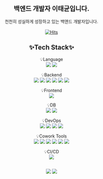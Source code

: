 <div align = "center">

  ## 백엔드 개발자 이태균입니다.
  천천히 성실하게 성장하고 있는 백앤드 개발자입니다.
  <br>
  <br>
  [![Hits](https://hits.seeyoufarm.com/api/count/incr/badge.svg?url=https%3A%2F%2Fgithub.com%2Ftaegyun%2Fhit-counter&count_bg=%2300DAFF&title_bg=%2326282B&icon=apachemaven.svg&icon_color=%23FFFFFF&title=hits&edge_flat=false)](https://hits.seeyoufarm.com)
</div>

<h2 align="center">
    ✨Tech Stack✨
</h2>
<p align="center" display="inline-block">
    💡Language
    <br>
      <img src="https://img.shields.io/badge/JAVA-007396?style=for-the-badge&logo=oracle&logoColor=white">
      <img src="https://img.shields.io/badge/JavaScript-F7DF1E?style=for-the-badge&logo=javascript&logoColor=black">
</p>
<p align="center" display="inline-block">
    💡Backend
    <br>
    <img src="https://img.shields.io/badge/Spring-6DB33F?style=for-the-badge&logo=spring&logoColor=white">
    <img src="https://img.shields.io/badge/Spring_Boot-6DB33F?style=for-the-badge&logo=springboot&logoColor=white">
    <img src="https://img.shields.io/badge/Spring_JPA-6DB33F?style=for-the-badge&logo=spring&logoColor=white">
    <img src="https://img.shields.io/badge/Querydsl-0769AD?style=for-the-badge&logo=java&logoColor=white">
    <img src="https://img.shields.io/badge/MyBatis-000000?style=for-the-badge&logo=java&logoColor=white">
    <img src="https://img.shields.io/badge/JSP-007396?style=for-the-badge&logo=java&logoColor=white">
</p>
<p align="center" display="inline-block">
    💡Frontend
    <br>
    <img src="https://img.shields.io/badge/jQuery-0769AD?style=for-the-badge&logo=jquery&logoColor=white">
</p>
<p align="center" display="inline-block">
    💡DB
    <br>
    <img src="https://img.shields.io/badge/MySQL-4479A1?style=for-the-badge&logo=mysql&logoColor=white">
    <img src="https://img.shields.io/badge/PostgreSQL-4169E1?style=for-the-badge&logo=postgresql&logoColor=white">
</p>
<p align="center" display="inline-block">
    💡DevOps
    <br>
    <img src="https://img.shields.io/badge/AWS-232F3E?style=for-the-badge&logo=amazonaws&logoColor=white">
    <img src="https://img.shields.io/badge/EC2-FF9900?style=for-the-badge&logo=amazonec2&logoColor=white">
    <img src="https://img.shields.io/badge/S3-569A31?style=for-the-badge&logo=amazons3&logoColor=white">
    <img src="https://img.shields.io/badge/RDS-527FFF?style=for-the-badge&logo=amazonrds&logoColor=white">
</p>
<p align="center" display="inline-block">
    💡Cowork Tools
    <br>
    <img src="https://img.shields.io/badge/Eclipse_IDE-2C2255?style=for-the-badge&logo=eclipse&logoColor=white">
    <img src="https://img.shields.io/badge/IntelliJ_IDEA-000000?style=for-the-badge&logo=intellijidea&logoColor=white"> 
    <img src="https://img.shields.io/badge/GitHub-181717?style=for-the-badge&logo=github&logoColor=white">
    <img src="https://img.shields.io/badge/SVN-809CC9?style=for-the-badge&logo=subversion&logoColor=white">
    <img src="https://img.shields.io/badge/Notion-000000?style=for-the-badge&logo=notion&logoColor=white">
    <img src="https://img.shields.io/badge/Slack-4A154B?style=for-the-badge&logo=slack&logoColor=white">
</p>
<p align="center" display="inline-block">
    💡CI/CD
    <br>
    <img src="https://img.shields.io/badge/GitHub_Actions-2088FF?style=for-the-badge&logo=githubactions&logoColor=white">
</p>
<br>
<div align="center">
  <img src="https://github-readme-stats.vercel.app/api/top-langs/?username=taegyun1995&layout=compact">
  <img src="https://github-readme-stats.vercel.app/api?username=taegyun1995&theme=dark&show_icons=true">
</div>
